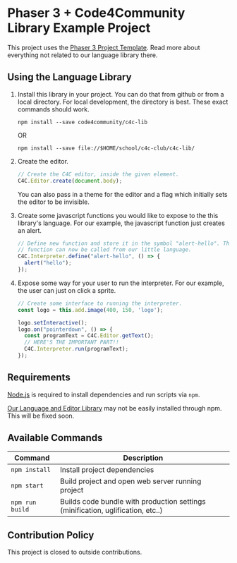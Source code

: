 # Phaser 3 + Code4Community Library Example Project

This project uses the [Phaser 3 Project Template](https://github.com/photonstorm/phaser3-project-template). Read more about everything not related to our language library there.

## Using the Language Library

1.  Install this library in your project. You can do that from github or from a local directory. For local development, the directory is best. These exact commands should work.

        npm install --save code4community/c4c-lib
        
    OR
    
        npm install --save file://$HOME/school/c4c-club/c4c-lib/

2.  Create the editor.

    ```javascript
    // Create the C4C editor, inside the given element.
    C4C.Editor.create(document.body);
    ```
    
    You can also pass in a theme for the editor and a flag which initially sets the editor to be invisible.
    
3.  Create some javascript functions you would like to expose to the this library's language. For our example, the javascript function just creates an alert.

    ```javascript
    // Define new function and store it in the symbol "alert-hello". This
    // function can now be called from our little language.
    C4C.Interpreter.define("alert-hello", () => {
      alert("hello");
    });
    ```

4.  Expose some way for your user to run the interpreter. For our example, the user can just on click a sprite.

    ```javascript
    // Create some interface to running the interpreter.
    const logo = this.add.image(400, 150, 'logo');

    logo.setInteractive();
    logo.on("pointerdown", () => {
      const programText = C4C.Editor.getText();
      // HERE'S THE IMPORTANT PART!!
      C4C.Interpreter.run(programText);
    });
    ```

## Requirements

[Node.js](https://nodejs.org) is required to install dependencies and run scripts via `npm`.

[Our Language and Editor Library](https://github.com/Code4Community/code-editor-and-interpreter) may not be easily installed through npm. This will be fixed soon.

## Available Commands

| Command         | Description                                                                     |
|-----------------|---------------------------------------------------------------------------------|
| `npm install`   | Install project dependencies                                                    |
| `npm start`     | Build project and open web server running project                               |
| `npm run build` | Builds code bundle with production settings (minification, uglification, etc..) |

## Contribution Policy
This project is closed to outside contributions.
